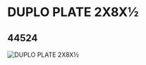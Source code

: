 # DUPLO PLATE 2X8X½
## 44524
![DUPLO PLATE 2X8X½](https://lc-www-live-s.legocdn.com/media/bricks/5/2/4183797.jpg)